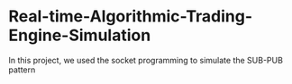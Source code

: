 # Real-time-Algorithmic-Trading-Engine-Simulation
In this project, we used the socket programming to simulate the SUB-PUB pattern

